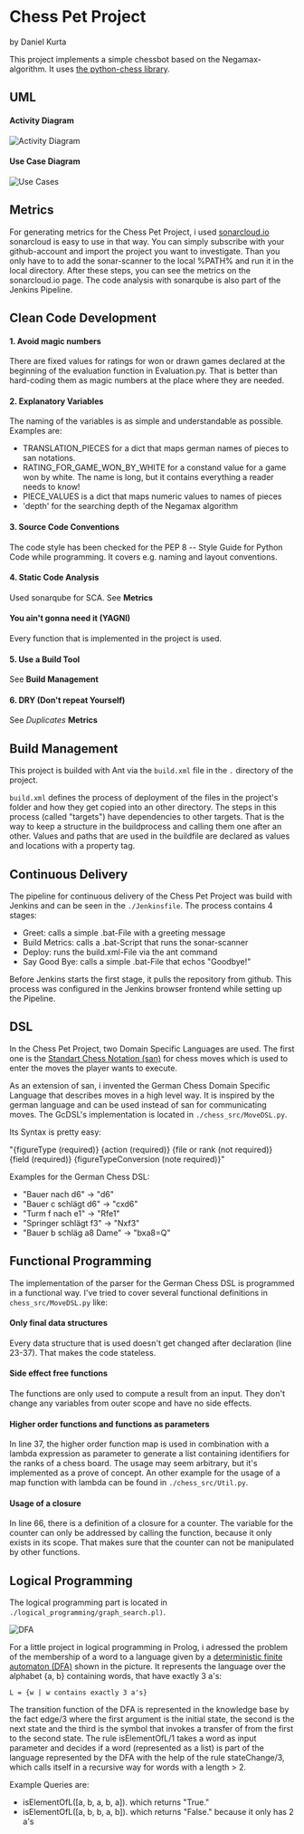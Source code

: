 # Chess Pet Project
by Daniel Kurta

This project implements a simple chessbot based on
the Negamax-algorithm. It uses [the python-chess library](https://python-chess.readthedocs.io/en/latest/index.html).

## UML

#### Activity Diagram

![Activity Diagram](./doc_ressources/uml/activity.png)

#### Use Case Diagram

![Use Cases](./doc_ressources/uml/useCase.png)


## Metrics
For generating metrics for the Chess Pet Project, i used [sonarcloud.io](sonarcloud.io)
 sonarcloud is easy to use in that way. You can simply subscribe with your
 github-account and import the project you want to investigate. Than you only have to
 to add the sonar-scanner to the local %PATH% and run it in the local
 directory. After these steps, you can see the metrics on the sonarcloud.io page.
 The code analysis with sonarqube is also part of the Jenkins Pipeline.


## Clean Code Development
#### 1. Avoid magic numbers
There are fixed values for ratings for won or drawn games declared at the
beginning of the evaluation function in Evaluation.py. That is better than
hard-coding them as magic numbers at the place where they are needed.
#### 2. Explanatory Variables
The naming of the variables is as simple and understandable as possible.
Examples are:
* TRANSLATION_PIECES for a dict that maps german names of pieces to san notations.
* RATING_FOR_GAME_WON_BY_WHITE for a constand value for a game won by white. The name is long,
but it contains everything a reader needs to know!
* PIECE_VALUES is a dict that maps numeric values to names of pieces
* 'depth' for the searching depth of the Negamax algorithm
#### 3. Source Code Conventions
The code style has been checked for the PEP 8 -- Style Guide for Python
 Code while programming. It covers e.g. naming and layout conventions.
#### 4. Static Code Analysis
Used sonarqube for SCA. See **Metrics**
#### You ain't gonna need it (YAGNI)
Every function that is implemented in the project is used.
#### 5. Use a Build Tool
See **Build Management**
#### 6. DRY (Don't repeat Yourself)
See *Duplicates* **Metrics**

## Build Management

This project is builded with Ant via the `build.xml` file in the `.`
directory of the project.

`build.xml` defines the process of deployment of the files in the project's
folder and how they get copied into an other directory. The steps in this process
 (called "targets") have dependencies to other targets. That is the way to keep
  a structure in the buildprocess and calling them one after an other. Values and
  paths that are used in the buildfile are declared as values and locations with a
  property tag.

## Continuous Delivery

The pipeline for continuous delivery of the Chess Pet Project was build with
 Jenkins and can be seen in the `./Jenkinsfile`. The process contains 4 stages:

 * Greet: calls a simple .bat-File with a greeting message
 * Build Metrics: calls a .bat-Script that runs the sonar-scanner
 * Deploy: runs the build.xml-File via the ant command
 * Say Good Bye: calls a simple .bat-File that echos "Goodbye!"

Before Jenkins starts the first stage, it pulls the repository from github.
This process was configured in the Jenkins browser frontend while setting up
the Pipeline.

## DSL
In the Chess Pet Project, two Domain Specific Languages are used. The
first one is the [Standart Chess Notation (san)](https://en.wikipedia.org/wiki/Algebraic_notation_(chess)) for chess moves which is
used to enter the moves the player wants to execute.

As an extension of san, i invented the German Chess Domain Specific Language
that describes moves in a high level way. It is inspired by the german language and can
be used instead of san for communicating moves. The GcDSL's implementation
is located in `./chess_src/MoveDSL.py`.

Its Syntax is pretty easy:

"{figureType (required)} {action (required)} {file or rank (not required)} \
    {field (required)} {figureTypeConversion (note required)}"

Examples for the German Chess DSL:

* "Bauer nach d6" -> "d6"
* "Bauer c schlägt d6" -> "cxd6"
* "Turm f nach e1" -> "Rfe1"
* "Springer schlägt f3" -> "Nxf3"
* "Bauer b schläg a8 Dame" -> "bxa8=Q"

## Functional Programming

The implementation of the parser for the German Chess DSL is programmed
 in a functional way. I've tried to cover several functional definitions in
 `chess_src/MoveDSL.py` like:

#### Only final data structures

Every data structure that is used doesn't get changed after
 declaration (line 23-37). That makes the code stateless.

#### Side effect free functions

The functions are only used to compute a result from an input. They don't change
any variables from outer scope and have no side effects.

#### Higher order functions and functions as parameters

In line 37, the higher order function map is used in combination with a
lambda expression as parameter to generate a list containing identifiers for the
ranks of a chess board. The usage may seem arbitrary, but it's implemented
as a prove of concept.
An other example for the usage of a map function with lambda can be found in
`./chess_src/Util.py`.

#### Usage of a closure

In line 66, there is a definition of a closure for a counter. The variable
for the counter can only be addressed by calling the function, because it only
exists in its scope. That makes sure that the counter can not be manipulated
by other functions.


## Logical Programming
The logical programming part is located in
`./logical_programming/graph_search.pl)`.

![DFA](./doc_ressources/img/dfa.png)

For a little project in logical programming in Prolog, i adressed
the problem of the membership of a word to a language given by a
[deterministic finite automaton (DFA)](https://en.wikipedia.org/wiki/Deterministic_finite_automaton)
shown in the picture. It represents the language over the alphabet {a, b}
 containing words, that have exactly 3 a's:

  `L = {w | w contains exactly 3 a's}`

  The transition function of the
DFA is represented in the knowledge base by the fact edge/3 where the
first argument is the initial state, the second is the next state and the
third is the symbol that invokes a transfer of from the first to the
second state.
The rule isElementOfL/1 takes a word as input parameter and decides
 if a word (represented as a list) is part of the language represented
 by the DFA with the help of the rule stateChange/3, which calls
 itself in a recursive way for words with a length > 2.

 Example Queries are:
* isElementOfL([a, b, a, b, a]). which returns "True."
* isElementOfL([a, b, b, a, b]). which returns "False." because it
only has 2 a's
